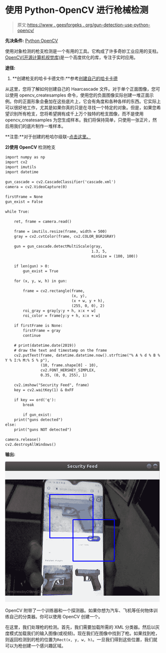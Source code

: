 # 使用 Python-OpenCV 进行枪械检测

> 原文:[https://www . geesforgeks . org/gun-detection-use-python-opencv/](https://www.geeksforgeeks.org/gun-detection-using-python-opencv/)

**先决条件:** [Python OpenCV](https://www.geeksforgeeks.org/opencv-python-tutorial/)

使用对象检测的枪支检测是一个有用的工具。它构成了许多奇妙工业应用的支柱。 [OpenCV(开源计算机视觉库)](https://www.geeksforgeeks.org/opencv-python-tutorial/)是一个高度优化的库，专注于实时应用。

**途径:**

1) **创建枪支的哈卡卡德文件:**参考[创建自己的哈卡卡德](https://pythonprogramming.net/haar-cascade-object-detection-python-opencv-tutorial/)

从这里，您将了解如何创建自己的 Haarcascade 文件。对于单个正面图像，您可以使用 opencv_createsamples 命令，使用您的负面图像实际创建一堆正面示例。你的正面形象会叠加在这些底片上，它会有角度和各种各样的东西。它实际上可以很好地工作，尤其是如果你真的只是在寻找一个特定的对象。但是，如果您希望识别所有枪支，您将希望拥有成千上万个独特的枪支图像，而不是使用 opencv_createsamples 为您生成样本。我们将保持简单，只使用一张正片，然后用我们的底片制作一堆样本。

**注意:**对于创建的枪哈尔级联–[点击这里。](https://drive.google.com/open?id=1Ndr_HFhxHB8mJ_uysdasXgfAKSQ2is4q)

**2)使用 OpenCV** 检测枪支

```
import numpy as np
import cv2
import imutils
import datetime

gun_cascade = cv2.CascadeClassifier('cascade.xml')
camera = cv2.VideoCapture(0)

firstFrame = None
gun_exist = False

while True:

    ret, frame = camera.read()

    frame = imutils.resize(frame, width = 500)
    gray = cv2.cvtColor(frame, cv2.COLOR_BGR2GRAY)

    gun = gun_cascade.detectMultiScale(gray,
                                       1.3, 5,
                                       minSize = (100, 100))

    if len(gun) > 0:
        gun_exist = True

    for (x, y, w, h) in gun:

        frame = cv2.rectangle(frame,
                              (x, y),
                              (x + w, y + h),
                              (255, 0, 0), 2)
        roi_gray = gray[y:y + h, x:x + w]
        roi_color = frame[y:y + h, x:x + w]    

    if firstFrame is None:
        firstFrame = gray
        continue

    # print(datetime.date(2019))
    # draw the text and timestamp on the frame
    cv2.putText(frame, datetime.datetime.now().strftime("% A % d % B % Y % I:% M:% S % p"),
                (10, frame.shape[0] - 10),
                cv2.FONT_HERSHEY_SIMPLEX,
                0.35, (0, 0, 255), 1)

    cv2.imshow("Security Feed", frame)
    key = cv2.waitKey(1) & 0xFF

    if key == ord('q'):
        break

        if gun_exist:
    print("guns detected")
else:
    print("guns NOT detected")

camera.release()
cv2.destroyAllWindows()
```

**输出:**

![python-gun-detection-opencv](img/05160aaba9c2290c48136e19dd14571e.png)

OpenCV 附带了一个训练器和一个探测器。如果你想为汽车、飞机等任何物体训练自己的分类器。你可以使用 OpenCV 创建一个。

在这里，我们处理枪的检测。首先，我们需要加载所需的 XML 分类器。然后以灰度模式加载我们的输入图像(或视频)。现在我们在图像中找到了枪。如果找到枪，则返回检测到的枪的位置为`Rect(x, y, w, h)`。一旦我们得到这些位置，我们就可以为枪创建一个感兴趣区域。